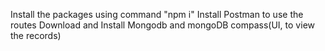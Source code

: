 Install the packages using command "npm i"
Install Postman to use the routes
Download and Install Mongodb and mongoDB compass(UI, to view the records)
